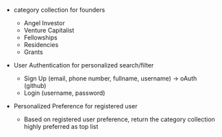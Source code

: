- category collection for founders

  - Angel Investor
  - Venture Capitalist
  - Fellowships
  - Residencies
  - Grants

- User Authentication for personalized search/filter

  - Sign Up (email, phone number, fullname, username) -> oAuth (github)
  - Login (username, password)

- Personalized Preference for registered user
  - Based on registered user preference, return the category collection highly preferred as top list
